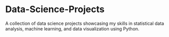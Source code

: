 # Data-Science-Projects
A collection of data science projects showcasing my skills in statistical data analysis, machine learning, and data visualization using Python.
